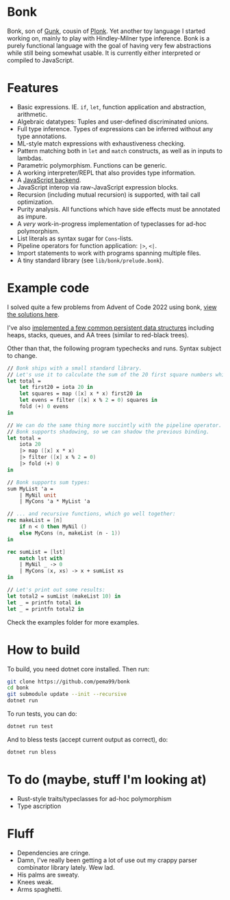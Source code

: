 # Bonk
Bonk, son of [Gunk](https://github.com/pema99/gunk), cousin of [Plonk](https://github.com/pema99/plonk).
Yet another toy language I started working on, mainly to play with Hindley-Milner type inference. Bonk is a purely functional language with the goal of having very few abstractions while still being somewhat usable. It is currently either interpreted or compiled to JavaScript.

# Features
- Basic expressions. IE. `if`, `let`, function application and abstraction, arithmetic.
- Algebraic datatypes: Tuples and user-defined discriminated unions.
- Full type inference. Types of expressions can be inferred without any type annotations.
- ML-style match expressions with exhaustiveness checking.
- Pattern matching both in `let` and `match` constructs, as well as in inputs to lambdas.
- Parametric polymorphism. Functions can be generic.
- A working interpreter/REPL that also provides type information.
- A [JavaScript backend](https://gist.github.com/pema99/935b915a3197b5222183bf6ac4bb8308).
- JavaScript interop via raw-JavaScript expression blocks.
- Recursion (including mutual recursion) is supported, with tail call optimization.
- Purity analysis. All functions which have side effects must be annotated as impure.
- A _very_ work-in-progress implementation of typeclasses for ad-hoc polymorphism.
- List literals as syntax sugar for `Cons`-lists.
- Pipeline operators for function application: `|>`, `<|`.
- Import statements to work with programs spanning multiple files.
- A tiny standard library (see `lib/bonk/prelude.bonk`).

# Example code
I solved quite a few problems from Advent of Code 2022 using bonk, [view the solutions here](https://github.com/pema99/bonk/tree/master/examples/aoc2022).

I've also [implemented a few common persistent data structures](https://github.com/pema99/bonk/blob/master/examples/data_structures.bonk) including heaps, stacks, queues, and AA trees (similar to red-black trees).

Other than that, the following program typechecks and runs. Syntax subject to change.
```fs
// Bonk ships with a small standard library.
// Let's use it to calculate the sum of the 20 first square numbers which are even:
let total =
    let first20 = iota 20 in
    let squares = map ([x] x * x) first20 in
    let evens = filter ([x] x % 2 = 0) squares in
    fold (+) 0 evens
in

// We can do the same thing more succintly with the pipeline operator.
// Bonk supports shadowing, so we can shadow the previous binding.
let total =
    iota 20
    |> map ([x] x * x)
    |> filter ([x] x % 2 = 0)
    |> fold (+) 0
in

// Bonk supports sum types:
sum MyList 'a =
    | MyNil unit
    | MyCons 'a * MyList 'a

// ... and recursive functions, which go well together:
rec makeList = [n]
    if n < 0 then MyNil ()
    else MyCons (n, makeList (n - 1))
in

rec sumList = [lst]
    match lst with
    | MyNil _ -> 0
    | MyCons (x, xs) -> x + sumList xs
in

// Let's print out some results:
let total2 = sumList (makeList 10) in
let _ = printfn total in
let _ = printfn total2 in
```
Check the examples folder for more examples.

# How to build
To build, you need dotnet core installed. Then run:
```sh
git clone https://github.com/pema99/bonk
cd bonk
git submodule update --init --recursive
dotnet run
```
To run tests, you can do:
```sh
dotnet run test
```
And to bless tests (accept current output as correct), do:
```sh
dotnet run bless
```

# To do (maybe, stuff I'm looking at)
- Rust-style traits/typeclasses for ad-hoc polymorphism
- Type ascription

# Fluff
- Dependencies are cringe.
- Damn, I've really been getting a lot of use out my crappy parser combinator library lately. Wew lad.
- His palms are sweaty.
- Knees weak.
- Arms spaghetti.
